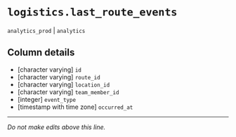 # `logistics.last_route_events`
`analytics_prod` | `analytics`

## Column details
* [character varying] `id`
* [character varying] `route_id`
* [character varying] `location_id`
* [character varying] `team_member_id`
* [integer]   `event_type`
* [timestamp with time zone] `occurred_at`

-------------------------------------------------------------------------------
*Do not make edits above this line.*
